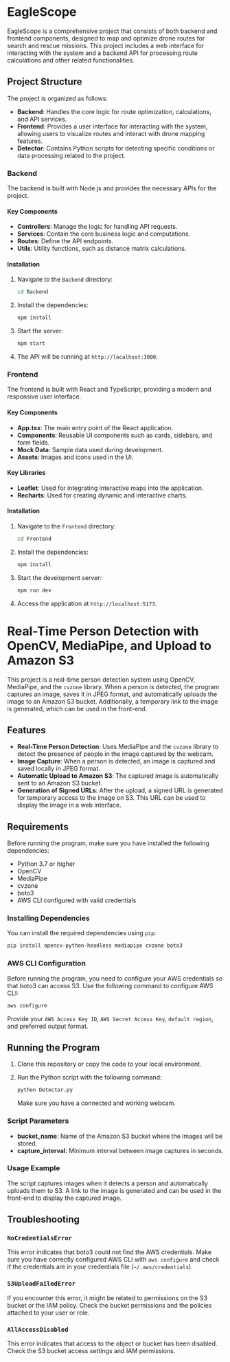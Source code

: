 
# EagleScope

EagleScope is a comprehensive project that consists of both backend and frontend components, designed to map and optimize drone routes for search and rescue missions. This project includes a web interface for interacting with the system and a backend API for processing route calculations and other related functionalities.

## Project Structure

The project is organized as follows:

- **Backend**: Handles the core logic for route optimization, calculations, and API services.
- **Frontend**: Provides a user interface for interacting with the system, allowing users to visualize routes and interact with drone mapping features.
- **Detector**: Contains Python scripts for detecting specific conditions or data processing related to the project.

### Backend

The backend is built with Node.js and provides the necessary APIs for the project.

#### Key Components

- **Controllers**: Manage the logic for handling API requests.
- **Services**: Contain the core business logic and computations.
- **Routes**: Define the API endpoints.
- **Utils**: Utility functions, such as distance matrix calculations.

#### Installation

1. Navigate to the `Backend` directory:

   ```bash
   cd Backend
   ```

2. Install the dependencies:

   ```bash
   npm install
   ```

3. Start the server:

   ```bash
   npm start
   ```

4. The API will be running at `http://localhost:3000`.

### Frontend

The frontend is built with React and TypeScript, providing a modern and responsive user interface.

#### Key Components

- **App.tsx**: The main entry point of the React application.
- **Components**: Reusable UI components such as cards, sidebars, and form fields.
- **Mock Data**: Sample data used during development.
- **Assets**: Images and icons used in the UI.

#### Key Libraries

- **Leaflet**: Used for integrating interactive maps into the application.
- **Recharts**: Used for creating dynamic and interactive charts.

#### Installation

1. Navigate to the `Frontend` directory:

   ```bash
   cd Frontend
   ```

2. Install the dependencies:

   ```bash
   npm install
   ```

3. Start the development server:

   ```bash
   npm run dev
   ```

4. Access the application at `http://localhost:5173`.

# Real-Time Person Detection with OpenCV, MediaPipe, and Upload to Amazon S3

This project is a real-time person detection system using OpenCV, MediaPipe, and the `cvzone` library. When a person is detected, the program captures an image, saves it in JPEG format, and automatically uploads the image to an Amazon S3 bucket. Additionally, a temporary link to the image is generated, which can be used in the front-end.

## Features

- **Real-Time Person Detection**: Uses MediaPipe and the `cvzone` library to detect the presence of people in the image captured by the webcam.
- **Image Capture**: When a person is detected, an image is captured and saved locally in JPEG format.
- **Automatic Upload to Amazon S3**: The captured image is automatically sent to an Amazon S3 bucket.
- **Generation of Signed URLs**: After the upload, a signed URL is generated for temporary access to the image on S3. This URL can be used to display the image in a web interface.

## Requirements

Before running the program, make sure you have installed the following dependencies:

- Python 3.7 or higher
- OpenCV
- MediaPipe
- cvzone
- boto3
- AWS CLI configured with valid credentials

### Installing Dependencies

You can install the required dependencies using `pip`:

```bash
pip install opencv-python-headless mediapipe cvzone boto3
```

### AWS CLI Configuration

Before running the program, you need to configure your AWS credentials so that boto3 can access S3. Use the following command to configure AWS CLI:

```bash
aws configure
```

Provide your `AWS Access Key ID`, `AWS Secret Access Key`, `default region`, and preferred output format.

## Running the Program

1. Clone this repository or copy the code to your local environment.

2. Run the Python script with the following command:

   ```bash
   python Detector.py
   ```

   Make sure you have a connected and working webcam.

### Script Parameters

- **bucket_name**: Name of the Amazon S3 bucket where the images will be stored.
- **capture_interval**: Minimum interval between image captures in seconds.

### Usage Example

The script captures images when it detects a person and automatically uploads them to S3. A link to the image is generated and can be used in the front-end to display the captured image.

## Troubleshooting

### `NoCredentialsError`

This error indicates that boto3 could not find the AWS credentials. Make sure you have correctly configured AWS CLI with `aws configure` and check if the credentials are in your credentials file (`~/.aws/credentials`).

### `S3UploadFailedError`

If you encounter this error, it might be related to permissions on the S3 bucket or the IAM policy. Check the bucket permissions and the policies attached to your user or role.

### `AllAccessDisabled`

This error indicates that access to the object or bucket has been disabled. Check the S3 bucket access settings and IAM permissions.
